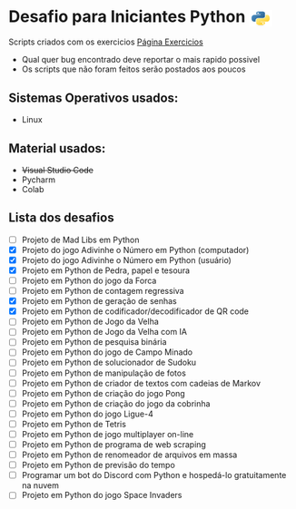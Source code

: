 # Desafio para Iniciantes Python  <img align="center" height="30" width="40" src="https://raw.githubusercontent.com/devicons/devicon/master/icons/python/python-original.svg">

Scripts criados com os exercicios [Página Exercicios](https://www.freecodecamp.org/portuguese/news/25-projetos-em-python-para-iniciantes-ideias-faceis-para-comecar-a-programar-em-python/)
 - Qual quer bug encontrado deve reportar o mais rapido possivel
 - Os scripts que não foram feitos serão postados aos poucos
 
## Sistemas Operativos usados:
 - Linux

## Material usados:
 - ~~Visual Studio Code~~
 - Pycharm
 - Colab

## Lista dos desafios

- [ ] Projeto de Mad Libs em Python
- [x] Projeto do jogo Adivinhe o Número em Python (computador)
- [x] Projeto do jogo Adivinhe o Número em Python (usuário)
- [x] Projeto em Python de Pedra, papel e tesoura
- [ ] Projeto em Python do jogo da Forca
- [ ] Projeto em Python de contagem regressiva
- [x] Projeto em Python de geração de senhas
- [x] Projeto em Python de codificador/decodificador de QR code
- [ ] Projeto em Python de Jogo da Velha
- [ ] Projeto em Python de Jogo da Velha com IA
- [ ] Projeto em Python de pesquisa binária
- [ ] Projeto em Python do jogo de Campo Minado
- [ ] Projeto em Python de solucionador de Sudoku
- [ ] Projeto em Python de manipulação de fotos
- [ ] Projeto em Python de criador de textos com cadeias de Markov
- [ ] Projeto em Python de criação do jogo Pong
- [ ] Projeto em Python de criação do jogo da cobrinha
- [ ] Projeto em Python do jogo Ligue-4
- [ ] Projeto em Python de Tetris
- [ ] Projeto em Python de jogo multiplayer on-line
- [ ] Projeto em Python de programa de web scraping
- [ ] Projeto em Python de renomeador de arquivos em massa
- [ ] Projeto em Python de previsão do tempo
- [ ] Programar um bot do Discord com Python e hospedá-lo gratuitamente na nuvem
- [ ] Projeto em Python do jogo Space Invaders
